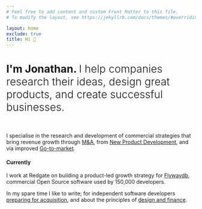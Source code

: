 ```yaml
---
# Feel free to add content and custom Front Matter to this file.
# To modify the layout, see https://jekyllrb.com/docs/themes/#overriding-theme-defaults

layout: home
exclude: true 
title: Hi 👋
---
```

<!-- 
<img src="{{ site.baseurl }}/images/me-circle.png" class="avatar"/> -->

<h1>I'm Jonathan. <span style="font-weight: 300">I help companies research their ideas, design great products, and create successful businesses.</span></h1>
<br/>

I specialise in the research and development of commercial strategies that bring revenue growth through <a href="https://www.realwire.com/releases/Redgate-cements-position-as-leading-vendor-with-Flyway-acquisition">M&amp;A</a>, from <a href="https://spawn.cc">New Product Development</a>, and via improved <a href="https://www.red-gate.com/blog/database-devops/redgate-embraces-open-source-with-its-ongoing-development-of-flyway">Go-to-market</a>. 

#### Currently

I work at Redgate on building a product-led growth strategy for [Flywaydb](https://flywaydb.org/), commercial Open Source software used by 150,000 developers.

In my spare time I like to write; for independent software developers <a href="https://gitacquired.org">preparing for acquisition</a>, and about the principles of <a href="https://designance.substack.com">design and finance</a>. 